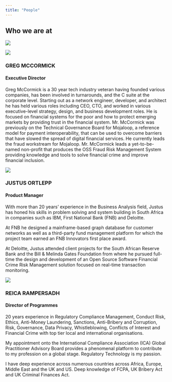 ```yaml
---
title: "People"
---
```


## Who we are at

![](/tazama.png)

![](/people/greg.png)

### GREG MCCORMICK

#### Executive Director

Greg McCormick is a 30 year tech industry veteran having founded various companies, has been involved in turnarounds, and the C suite at the corporate level. Starting out as a network engineer, developer, and architect he has held various roles including CEO, CTO, and worked in various executive-level strategy, design, and business development roles. He is focused on financial systems for the poor and how to protect emerging markets by providing trust in the financial system. Mr. McCormick was previously on the Technical Governance Board for Mojaloop, a reference model for payment interoperability, that can be used to overcome barriers that have slowed the spread of digital financial services. He currently leads the fraud workstream for Mojaloop. Mr. McCormick leads a yet-to-be-named non-profit that produces the OSS Fraud Risk Management System providing knowledge and tools to solve financial crime and improve financial inclusion.

![](/people/justus.png)

### JUSTUS ORTLEPP

#### Product Manager

With more than 20 years’ experience in the Business Analysis field, Justus has honed his skills in problem solving and system building in South Africa in companies such as IBM, First National Bank (FNB) and Deloitte.

At FNB he designed a mainframe-based graph database for customer networks as well as a third-party fund management platform for which the project team earned an FNB Innovators first place award.

At Deloitte, Justus attended client projects for the South African Reserve Bank and the Bill & Melinda Gates Foundation from where he pursued full-time the design and development of an Open Source Software Financial Crime Risk Management solution focused on real-time transaction monitoring.

![](/people/reica.png)

### REICA RAMPERSADH

#### Director of Programmes

20 years experience in Regulatory Compliance Management, Conduct Risk, Ethics, Anti-Money Laundering, Sanctions, Anti-Bribery and Corruption, Risk, Governance, Data Privacy, Whistleblowing, Conflicts of Interest and Financial Crime with top tier local and international organisations.

My appointment onto the International Compliance Association (ICA) Global Practitioner Advisory Board provides a phenomenal platform to contribute to my profession on a global stage. Regulatory Technology is my passion.

I have deep experience across numerous countries across Africa, Europe, Middle East and the UK and US. Deep knowledge of FCPA, UK Bribery Act and UK Criminal Finances Act.
